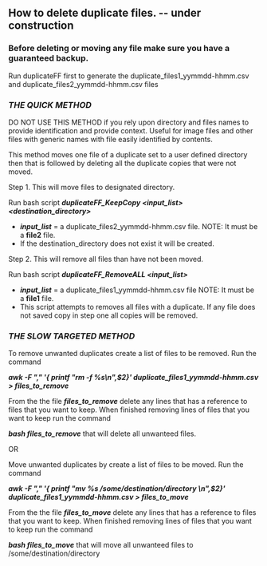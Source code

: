 ## How to delete duplicate files.   -- under construction  

### Before deleting or moving any file make sure you have a guaranteed backup.

Run duplicateFF first to generate the duplicate_files1_yymmdd-hhmm.csv and duplicate_files2_yymmdd-hhmm.csv files

### *THE QUICK METHOD* ###
DO NOT USE THIS METHOD if you rely upon directory and files names to provide identification and provide context. Useful for image files and other files with generic names with file easily identified by contents. 

This method moves one file of a duplicate set to a user defined directory then that is followed by deleting all the duplicate copies that were not moved. 

Step 1.  This will move files to designated directory.  

Run bash script **_duplicateFF_KeepCopy \<input_list\> \<destination_directory\>_**
* **_input_list_** = a duplicate_files2_yymmdd-hhmm.csv file.  NOTE: It must be a **file2** file.
* If the destination_directory does not exist it will be created.

Step 2. This will remove all files than have not been moved.  

Run bash script **_duplicateFF_RemoveALL \<input_list\>_**  
* **_input_list_** = a duplicate_files1_yymmdd-hhmm.csv file  NOTE: It must be a **file1** file.
* This script attempts to removes all files with a duplicate. If any file does not saved copy in step one all copies will be removed.

### *THE SLOW TARGETED METHOD* ###
To remove unwanted duplicates create a list of files to be removed. Run the command

**_awk -F "," '{ printf "rm -f %s\n",$2}' duplicate_files1_yymmdd-hhmm.csv > files_to_remove_**

From the the file **_files_to_remove_** delete any lines that has a reference to files that you want to keep.  When finished removing lines of files that you want to keep run the command 

**_bash files_to_remove_**  that will delete all unwanteed files. 

OR

Move unwanted duplicates by create a list of files to be moved. Run the command

**_awk -F "," '{ printf "mv %s /some/destination/directory \n",$2}' duplicate_files1_yymmdd-hhmm.csv > files_to_move_**

From the the file **_files_to_move_** delete any lines that has a reference to files that you want to keep.  When finished removing lines of files that you want to keep run the command 

**_bash files_to_move_**  that will move all unwanteed files to /some/destination/directory    

